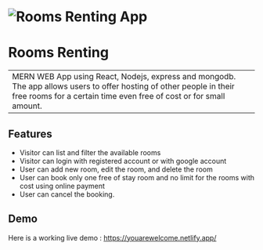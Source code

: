 # ![Rooms Renting App](https://github.com/mohammedagl6/rooms_renting/blob/master/client/src/images/shot.png)
# Rooms Renting
<table>
<tr>
<td>
  MERN WEB App using React, Nodejs, express and mongodb.
  The app allows users to offer hosting of other people in their free rooms for a certain time even free of cost or for small amount.
</td>
</tr>
</table>

## Features
  - Visitor can list and filter the available rooms
  - Visitor can login with registered account or with google account
  - User can add new room, edit the room, and delete the room
  - User can book only one free of stay room and no limit for the rooms with cost using online payment
  - User can cancel the booking.

## Demo
Here is a working live demo :  https://youarewelcome.netlify.app/
